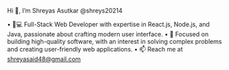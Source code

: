 Hi 👋, I’m Shreyas Asutkar @shreys20214


•	👨💻 Full-Stack Web Developer with expertise in React.js, Node.js, and Java, passionate about crafting modern user interface.
•	🚀 Focused on building high-quality software, with an interest in solving complex problems and creating user-friendly web applications.
•	📫 Reach me at shreyasaid48@gmail.com
